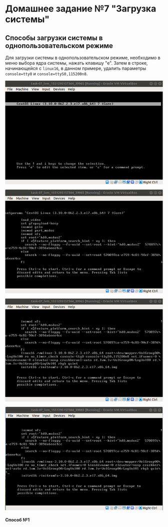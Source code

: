 # Домашнее задание №7 "Загрузка системы"

## Способы загрузки системы в однопользовательском режиме

Для загрузки системы в однопользовательском режиме, необходимо в меню выбора ядра системы, нажать клавишу "е". Затем в строке, начинающейся с ```linux16```, в данном примере, удалить параметры ```console=tty0``` и ```console=ttyS0,115200n8```.

![](screenshots/m1.png)

![](screenshots/m2.png)

![](screenshots/m3.png)

![](screenshots/m4.png)

#### Способ №1

